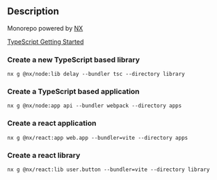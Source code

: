 ## Description

Monorepo powered by [NX](https://nx.dev/)

[TypeScript Getting Started](https://nx.dev/getting-started/nx-and-typescript#create-a-typescript-based-application)

### Create a new TypeScript based library

`nx g @nx/node:lib delay --bundler tsc --directory library`

### Create a TypeScript based application

`nx g @nx/node:app api --bundler webpack --directory apps`

### Create a react application

`nx g @nx/react:app web.app --bundler=vite --directory apps`

### Create a react library

`nx g @nx/react:lib user.button --bundler=vite --directory library`